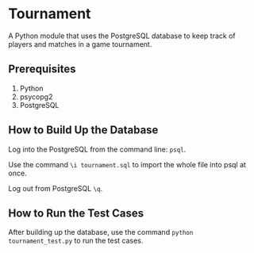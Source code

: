 # Tournament
A Python module that uses the PostgreSQL database to keep track of players and matches in a game tournament.

Prerequisites
-------------
1. Python
2. psycopg2
2. PostgreSQL

How to Build Up the Database
-----------------------------
Log into the PostgreSQL from the command line: `psql`.

Use the command `\i tournament.sql` to import the whole file into psql at once. 

Log out from PostgreSQL `\q`.

How to Run the Test Cases
-------------------------
After building up the database, use the command `python tournament_test.py` to run the test cases.
